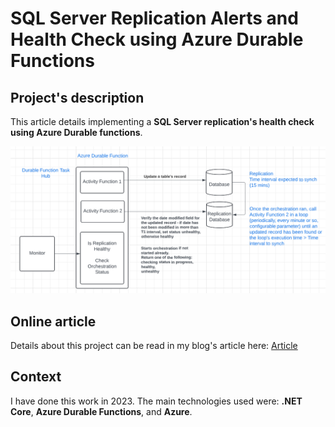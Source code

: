 # SQL Server Replication Alerts and Health Check using Azure Durable Functions 

## Project's description

This article details implementing a **SQL Server replication's health check using Azure Durable functions**.

![Components communication's diagram](./Images/ReplicationHealthCheck1.png)

## Online article
Details about this project can be read in my blog's article here: 
[Article]([https://www.ideliversoft.com/post/distributed-tracing-using-spring-cloud-sleuth-zipkin-and-kafka](https://www.linkedin.com/pulse/sql-server-replication-alerts-health-check-using-azure-eugen-frunza-6srec/?trackingId=yvv5zVVdSsClwRosnmvtPg%3D%3D))

## Context
I have done this work in 2023. The main technologies used were: **.NET Core**, **Azure Durable Functions**, and **Azure**.
